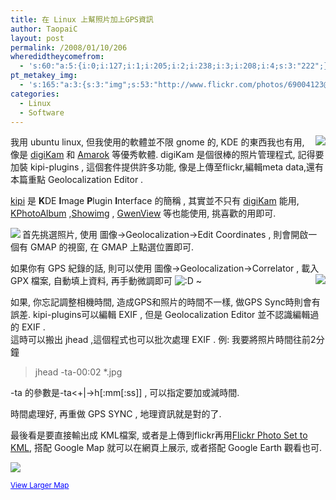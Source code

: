 ```yaml
---
title: 在 Linux 上幫照片加上GPS資訊
author: TaopaiC
layout: post
permalink: /2008/01/10/206
wheredidtheycomefrom:
  - 's:60:"a:5:{i:0;i:127;i:1;i:205;i:2;i:238;i:3;i:208;i:4;s:3:"222";}";'
pt_metakey_img:
  - 's:165:"a:3:{s:3:"img";s:53:"http://www.flickr.com/photos/69004123@N00/2181415707/";s:3:"alt";s:0:"";s:3:"url";s:53:"http://www.flickr.com/photos/69004123@N00/2181415707/";}";'
categories:
  - Linux
  - Software
---
```

[<img src="http://static.flickr.com/2316/2181415707_1e97476a40_m.jpg" align="right" border="0" />][1]我用 ubuntu linux, 但我使用的軟體並不限 gnome 的, KDE 的東西我也有用, 像是 [digiKam][2] 和 [Amarok][3] 等優秀軟體. digiKam 是個很棒的照片管理程式, 記得要加裝 kipi-plugins , 這個套件提供許多功能, 像是上傳至flickr,編輯meta data,還有本篇重點 Geolocalization Editor .<!--more-->

  
[kipi][4] 是 **K**DE **I**mage **P**lugin **I**nterface 的簡稱 , 其實並不只有 [digiKam][2] 能用, [KPhotoAlbum][5] ,[Showimg][6] , [GwenView][7] 等也能使用, 挑喜歡的用即可.

[<img src="http://static.flickr.com/2350/2181298217_c33a69c125_m.jpg" align="left" border="0" />][8]首先挑選照片, 使用 圖像->Geolocalization->Edit Coordinates , 則會開啟一個有 GMAP 的視窗, 在 GMAP 上點選位置即可.

如果你有 GPS 紀錄的話, 則可以使用 圖像->Geolocalization->Correlator , 載入 GPX 檔案, 自動填上資料, 再手動微調即可 <img src='http://pctao.org/wp-includes/images/smilies/icon_biggrin.gif' alt=':D' class='wp-smiley' /> ~[<img src="http://static.flickr.com/2225/2181298045_83efefcfab_m.jpg" align="right" border="0" />][9]

如果, 你忘記調整相機時間, 造成GPS和照片的時間不一樣, 做GPS Sync時則會有誤差. kipi-plugins可以編輯 EXIF , 但是 Geolocalization Editor 並不認識編輯過的 EXIF .  
這時可以搬出 jhead ,這個程式也可以批次處理 EXIF . 例: 我要將照片時間往前2分鐘

> jhead -ta-00:02 *.jpg

-ta 的參數是-ta<+|->h[:mm[:ss]] , 可以指定要加或減時間.

時間處理好, 再重做 GPS SYNC , 地理資訊就是對的了.

最後看是要直接輸出成 KML檔案, 或者是上傳到flickr再用[Flickr Photo Set to KML][10], 搭配 Google Map 就可以在網頁上展示, 或者搭配 Google Earth 觀看也可.

[<img src="http://static.flickr.com/2316/2181415707_1e97476a40_d.jpg" border="0" />][1]

  
<small><a href="http://maps.google.com/maps?f=q&hl=en&geocode=&time=&date=&ttype=&q=http:%2F%2Fpctao.org%2Fwp-content%2F20072008.kml&ie=UTF8&om=1&ll=25.039785,121.564987&spn=0.009332,0.013733&z=16&source=embed" style="color: #0000ff; text-align: left">View Larger Map</a></small>

 [1]: http://www.flickr.com/photos/69004123@N00/2181415707/ "Screenshot-Google Earth.png"
 [2]: http://www.digikam.org/
 [3]: http://amarok.kde.org/
 [4]: http://www.kipi-plugins.org/
 [5]: http://ktown.kde.org/kphotoalbum/
 [6]: http://www.jalix.org/projects/showimg
 [7]: http://gwenview.sourceforge.net/
 [8]: http://www.flickr.com/photos/69004123@N00/2181298217/ "Screenshot-CIMG8334.JPG - Edit Geographical Coordinates - digiKam.png"
 [9]: http://www.flickr.com/photos/69004123@N00/2181298045/ "Screenshot-Geolocalization - digiKam-1.png"
 [10]: http://www2.adamfranco.com/photosetToKML.php
